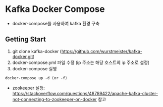 # Kafka Docker Compose
- docker-compose를 사용하여 kafka 환경 구축

## Getting Start
1. git clone kafka-docker (https://github.com/wurstmeister/kafka-docker.git)
2. docker-compose.yml 파일 수정 (ip 주소는 해당 호스트의 ip 주소로 설정)
3. docker-compose 실행
```
docker-compose up -d (or -f)
```
* zookeeper 설정: https://stackoverflow.com/questions/48789422/apache-kafka-cluster-not-connecting-to-zookeeper-on-docker 참고